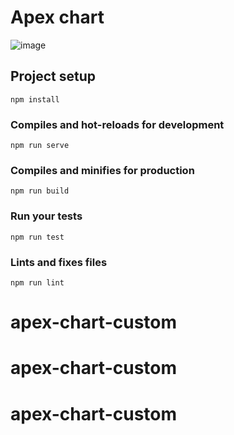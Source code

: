 # Apex chart

![image](https://user-images.githubusercontent.com/58477197/195876657-24e9c695-66a3-459e-8f94-54bd687bf1bb.png)

## Project setup
```
npm install
```

### Compiles and hot-reloads for development
```
npm run serve
```

### Compiles and minifies for production
```
npm run build
```

### Run your tests
```
npm run test
```

### Lints and fixes files
```
npm run lint
```
# apex-chart-custom
# apex-chart-custom
# apex-chart-custom
